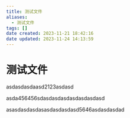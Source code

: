 ```yaml
---
title: 测试文件
aliases:
  - 测试文件
tags: []
date created: 2023-11-21 18:42:16
date updated: 2023-11-24 14:13:59
---
```


# 测试文件

asdasdasdaasd2123asdasd

asda456456sdasdasdasdasdasdasdasd

asasdasdasdasasdasdasdasd5646asdasdasdad
